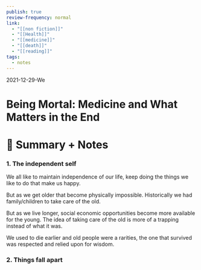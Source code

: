 ```yaml
---
publish: true
review-frequency: normal
link:
  - "[[non fiction]]"
  - "[[Health]]"
  - "[[medicine]]"
  - "[[death]]"
  - "[[reading]]"
tags:
  - notes
---
```

2021-12-29-We

# Being Mortal: Medicine and What Matters in the End

# 📒 Summary + Notes

### 1. The independent self

We all like to maintain independence of our life, keep doing the things we like to do that make us happy.

But as we get older that become physically impossible. Historically we had family/children to take care of the old.

But as we live longer, social economic opportunities become more available for the young. The idea of taking care of the old is more of a trapping instead of what it was.

We used to die earlier and old people were a rarities, the one that survived was respected and relied upon for wisdom.

### 2. Things fall apart
